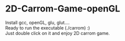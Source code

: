# 2D-Carrom-Game-openGL

Install gcc, openGL, glu, glut....<br />
Ready to run the executable (./carrom) :) <br />
Just double click on it and enjoy 2D carrom game.
